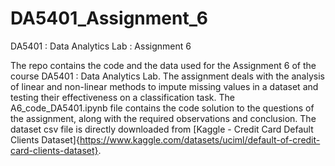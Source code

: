 # DA5401_Assignment_6
DA5401 : Data Analytics Lab : Assignment 6

The repo contains the code and the data used for the Assignment 6 of the course DA5401 : Data Analytics Lab. The assignment deals with the analysis of linear and non-linear methods to impute missing values in a dataset and testing their effectiveness on a classification task. The A6_code_DA5401.ipynb file contains the code solution to the questions of the assignment, along with the required observations and conclusion. The dataset csv file is directly downloaded from [Kaggle - Credit Card Default Clients Dataset]{https://www.kaggle.com/datasets/uciml/default-of-credit-card-clients-dataset}.
